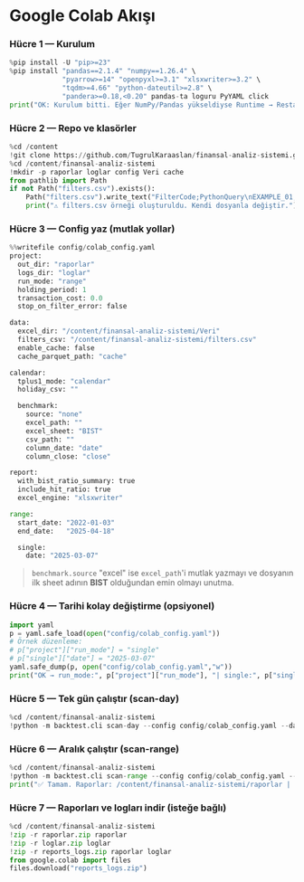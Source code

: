 # Google Colab Akışı

### Hücre 1 — Kurulum

```python
%pip install -U "pip>=23"
%pip install "pandas==2.1.4" "numpy==1.26.4" \
             "pyarrow>=14" "openpyxl>=3.1" "xlsxwriter>=3.2" \
             "tqdm>=4.66" "python-dateutil>=2.8" \
             "pandera>=0.18,<0.20" pandas-ta loguru PyYAML click
print("OK: Kurulum bitti. Eğer NumPy/Pandas yükseldiyse Runtime → Restart runtime, sonra Hücre 2.")
```

### Hücre 2 — Repo ve klasörler

```python
%cd /content
!git clone https://github.com/TugrulKaraaslan/finansal-analiz-sistemi.git || echo "Repo zaten var"
%cd /content/finansal-analiz-sistemi
!mkdir -p raporlar loglar config Veri cache
from pathlib import Path
if not Path("filters.csv").exists():
    Path("filters.csv").write_text("FilterCode;PythonQuery\nEXAMPLE_01; (rsi_14 > 50) & (ema_20 > ema_50)\n", encoding="utf-8")
    print("⚠️ filters.csv örneği oluşturuldu. Kendi dosyanla değiştir.")
```

### Hücre 3 — Config yaz (mutlak yollar)

```python
%%writefile config/colab_config.yaml
project:
  out_dir: "raporlar"
  logs_dir: "loglar"
  run_mode: "range"
  holding_period: 1
  transaction_cost: 0.0
  stop_on_filter_error: false

data:
  excel_dir: "/content/finansal-analiz-sistemi/Veri"
  filters_csv: "/content/finansal-analiz-sistemi/filters.csv"
  enable_cache: false
  cache_parquet_path: "cache"

calendar:
  tplus1_mode: "calendar"
  holiday_csv: ""

  benchmark:
    source: "none"
    excel_path: ""
    excel_sheet: "BIST"
    csv_path: ""
    column_date: "date"
    column_close: "close"

report:
  with_bist_ratio_summary: true
  include_hit_ratio: true
  excel_engine: "xlsxwriter"

range:
  start_date: "2022-01-03"
  end_date:   "2025-04-18"

  single:
    date: "2025-03-07"
  ```

  > `benchmark.source` "excel" ise `excel_path`'i mutlak yazmayı ve dosyanın ilk sheet adının **BIST** olduğundan emin olmayı unutma.

### Hücre 4 — Tarihi kolay değiştirme (opsiyonel)

```python
import yaml
p = yaml.safe_load(open("config/colab_config.yaml"))
# Örnek düzenleme:
# p["project"]["run_mode"] = "single"
# p["single"]["date"] = "2025-03-07"
yaml.safe_dump(p, open("config/colab_config.yaml","w"))
print("OK → run_mode:", p["project"]["run_mode"], "| single:", p["single"]["date"], "| range:", p["range"]["start_date"], p["range"]["end_date"])
```

### Hücre 5 — Tek gün çalıştır (scan-day)

```python
%cd /content/finansal-analiz-sistemi
!python -m backtest.cli scan-day --config config/colab_config.yaml --date 2025-03-07 | tee loglar/colab_run_$(date +%Y%m%d_%H%M%S).log
```

### Hücre 6 — Aralık çalıştır (scan-range)

```python
%cd /content/finansal-analiz-sistemi
!python -m backtest.cli scan-range --config config/colab_config.yaml --start 2022-01-03 --end 2025-04-18 | tee -a loglar/colab_run_$(date +%Y%m%d_%H%M%S).log
print("✅ Tamam. Raporlar: /content/finansal-analiz-sistemi/raporlar | Loglar: /content/finansal-analiz-sistemi/loglar")
```

### Hücre 7 — Raporları ve logları indir (isteğe bağlı)

```python
%cd /content/finansal-analiz-sistemi
!zip -r raporlar.zip raporlar
!zip -r loglar.zip loglar
!zip -r reports_logs.zip raporlar loglar
from google.colab import files
files.download("reports_logs.zip")
```

